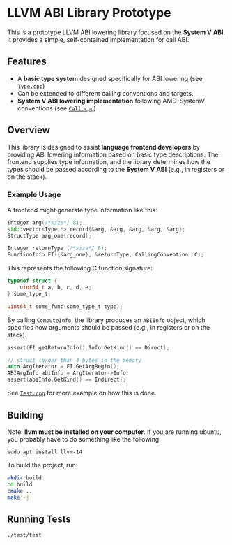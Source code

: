 # LLVM ABI Library Prototype  

This is a prototype LLVM ABI lowering library focused on the **System V ABI**. It provides a simple, self-contained implementation for call ABI. 

## Features  

- A **basic type system** designed specifically for ABI lowering (see [`Type.cpp`](./src/Type.h))  
- Can be extended to different calling conventions and targets.
- **System V ABI lowering implementation** following AMD-SystemV conventions  (see [`Call.cpp`](./src/Call.cpp))  

## Overview  

This library is designed to assist **language frontend developers** by providing ABI lowering information based on basic type descriptions. The frontend supplies type information, and the library determines how the types should be passed according to the **System V ABI** (e.g., in registers or on the stack).  

### Example Usage  

A frontend might generate type information like this:  

```cpp
Integer arg(/*size*/ 8);
std::vector<Type *> record{&arg, &arg, &arg, &arg, &arg};
StructType arg_one(record);

Integer returnType (/*size*/ 8);
FunctionInfo FI({&arg_one}, &returnType, CallingConvention::C);
```

This represents the following C function signature:

```c
typedef struct {
    uint64_t a, b, c, d, e; 
} some_type_t;

uint64_t some_func(some_type_t type);
```
By calling `ComputeInfo`, the library produces an `ABIInfo` object, which specifies how arguments should be passed (e.g., in registers or on the stack).

```c
assert(FI.getReturnInfo().Info.GetKind() == Direct);

// struct larger than 4 bytes in the memory
auto ArgIterator = FI.GetArgBegin();
ABIArgInfo abiInfo = ArgIterator->Info;
assert(abiInfo.GetKind() == Indirect);
```

See [`Test.cpp`](./test/test.cpp) for more example on how this is done.
## Building  

Note: **llvm must be installed on your computer**. If you are running ubuntu, you probably have to do 
something like the following: 

```
sudo apt install llvm-14
```


To build the project, run:  

```sh
mkdir build
cd build
cmake .. 
make -j
```

## Running Tests

```
./test/test 
``` 
